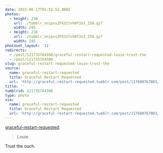 ```yaml
---
date: 2015-06-17T05:52:52.000Z
photos:
  - height: 216
    url: ./tumblr_nnipvsZPX31tvh0f2o1_250.gif
    width: 245
  - height: 216
    url: ./tumblr_nnipvsZPX31tvh0f2o2_250.gif
    width: 245
photoset_layout: '11'
redirects:
  - /post/121735764388/graceful-restart-requested-louie-trust-the
  - /post/121735764388
slug: graceful-restart-requested-louie-trust-the
source:
  name: graceful-restart-requested
  title: Graceful Restart Requested
  url: 'http://graceful-restart-requested.tumblr.com/post/117600767083/louie'
title: ''
tumblrid: 121735764388
type: photo
via:
  name: graceful-restart-requested
  title: Graceful Restart Requested
  url: 'http://graceful-restart-requested.tumblr.com/post/117600767083/louie'
---
```

<p><a href="http://graceful-restart-requested.tumblr.com/post/117600767083/louie" class="tumblr_blog">graceful-restart-requested</a>:</p>

<blockquote><p>Louie.</p></blockquote>

<p>Trust the ouch.</p>
